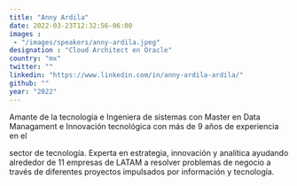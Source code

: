 ```yaml
---
title: "Anny Ardila"
date: 2022-03-23T12:32:56-06:00
images : 
 - "/images/speakers/anny-ardila.jpeg"
designation : "Cloud Architect en Oracle"
country: "mx"
twitter: ""
linkedin: "https://www.linkedin.com/in/anny-ardila-ardila/"
github: ""
year: "2022"
---
```


Amante de la tecnología e Ingeniera de sistemas con Master en Data Managament e Innovación tecnológica con más de 9 años de experiencia en el

sector de tecnología. Experta en estrategia, innovación y analítica ayudando alrededor de 11 empresas de LATAM a resolver problemas de negocio a través de diferentes proyectos impulsados por información y tecnología.